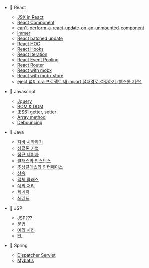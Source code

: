 <!--* Today I Learned-->

* :book: React
  * [JSX in React](react/01.%20JSX.md)
  * [React Component](react/01.%20JSX.md)
  * [can't-perform-a-react-update-on-an-unmounted-component](react/[warning]can't-perform-a-react-update-on-an-unmounted-component.md)
  * [immer](react/immer.md)
  * [React batched update](react/react-batched-update.md)
  * [React HOC](react/react-HoC.md)
  * [React Hooks](react/react-hooks.md)
  * [React Iteration](react/react-iteration.md)
  * [React Event Pooling](react/react-pooling.md)
  * [React Router](react/react-router.md)
  * [React with mobx](react/react-with-mobx.md)
  * [React with mobx store](react/react-with-mobx-store.md)
  * [eject 없이 cra 프로젝트 내 import 절대경로 설정하기 (웹스톰 기준)](react/eject%20없이%20cra%20프로젝트%20내%20import%20절대경로%20설정하기%20(웹스톰%20기준).md)
  
* :book: Javascript
  * [Jquery](javascript/jquery.md)
  * [BOM & DOM](javascript/js_BOM%20&%20DOM.md)
  * [[ES6] getter, setter](javascript/es6-class-get.md)
  * [Array method](javascript/array-method.md)
  * [Debouncing](javascript/debouncing.md)
  
* :book: Java
  * [자바 시작하기](java/Readme.md)
  * [싱글톤 기법](java/singleton_pattern.md)
  * [접근 제어자](java/AccessModifier.md)
  * [클래스와 인스턴스](java/class&instance.md)
  * [추상클래스와 인터페이스](java/abstract&interface.md)
  * [상속](java/inheritance.md)
  * [객체 클래스](java/ObjectClass.md)
  * [예외 처리](java/exception.md)
  * [제네릭](java/generic.md)
  * [쓰레드](java/thread.md)
  
* :book: JSP
  * [JSP???](jsp/README.md)
  * [문법](jsp/jsp-basic-syntax.md)
  * [예외 처리](jsp/error-exception.md)
  * [EL](jsp/expression_language.md)
  
* :book: Spring
  * [Dispatcher Servlet](spring/dispatcher-servlet.md)
  * [Mybatis](spring/MyBatis.md)
  